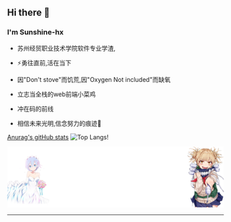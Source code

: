 ## Hi there 👋

<!--
**moreSunshine-hx/moreSunshine-hx** is a ✨ _special_ ✨ repository because its `README.md` (this file) appears on your GitHub profile.

Here are some ideas to get you started:

- 🔭 I’m currently working on ...
- 🌱 I’m currently learning ...
- 👯 I’m looking to collaborate on ...
- 🤔 I’m looking for help with ...
- 💬 Ask me about ...
- 📫 How to reach me: ...
- 😄 Pronouns: ...
-  Fun fact: ...
-->
### I'm Sunshine-hx

* 苏州经贸职业技术学院软件专业学渣,

* ⚡勇往直前,活在当下

* 因"Don't stove"而饥荒,因"Oxygen Not included"而缺氧

* 立志当全栈的web前端小菜鸡

* 冲在码的前线

* 相信未来光明,信念努力的痕迹💪

[Anurag's gitHub stats](https://github-readme-stats.vercel.app/api?username=moreSunshine-hx&show_icons=true&theme=radical)
![Top Langs](https://github-readme-stats.vercel.app/api/top-langs/?username=moreSunshine-hx&layout=compact)!
<div align=center>
    <img src="./picuture.png">
</div>






---

  
